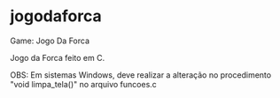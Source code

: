 # jogodaforca
Game: Jogo Da Forca

Jogo da Forca feito em C.

OBS: Em sistemas Windows, deve realizar a alteração no procedimento "void limpa_tela()" no arquivo funcoes.c
